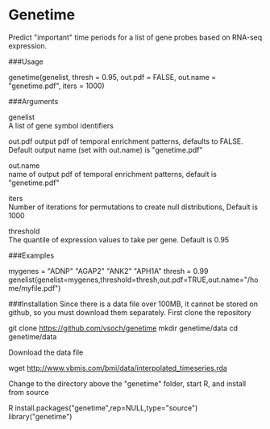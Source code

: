# Genetime
Predict "important" time periods for a list of gene probes based on RNA-seq expression.

###Usage

genetime(genelist, thresh = 0.95, out.pdf = FALSE, out.name = "genetime.pdf", iters = 1000)

###Arguments

genelist	
A list of gene symbol identifiers

out.pdf	
output pdf of temporal enrichment patterns, defaults to FALSE. Default output name (set with out.name) is "genetime.pdf"

out.name	
name of output pdf of temporal enrichment patterns, default is "genetime.pdf"

iters	
Number of iterations for permutations to create null distributions, Default is 1000

threshold	
The quantile of expression values to take per gene. Default is 0.95

###Examples

mygenes = "ADNP" "AGAP2" "ANK2" "APH1A"
thresh = 0.99
genelist(genelist=mygenes,threshold=thresh,out.pdf=TRUE,out.name="/home/myfile.pdf")

###Installation
Since there is a data file over 100MB, it cannot be stored on github, so you must download them separately.  First clone the repository
  
  git clone https://github.com/vsoch/genetime
  mkdir genetime/data
  cd genetime/data
  
Download the data file

  wget http://www.vbmis.com/bmi/data/interpolated_timeseries.rda
  
Change to the directory above the "genetime" folder, start R, and install from source
  
  R
  install.packages("genetime",rep=NULL,type="source")
  library("genetime")


